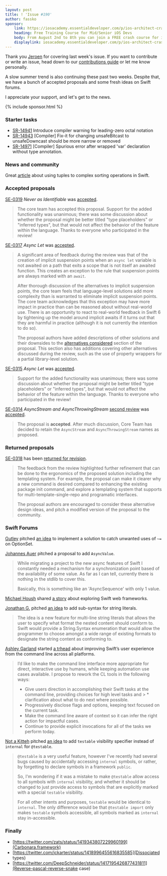 ```yaml
---
layout: post
title: ! 'Issue #190'
author: fassko
sponsor:
    link: https://iosacademy.essentialdeveloper.com/p/ios-architect-crash-course-swb2dfd/
    heading: Free Training Course for Mid/Senior iOS Devs
    body: From August 2nd to 8th you can join a FREE crash course for iOS devs who want to achieve an expert level of technical and practical skills – it's the fast track to being a complete senior developer!
    displaylink: iosacademy.essentialdeveloper.com/p/ios-architect-crash-course-swb2dfd/
---
```


Thank you [Jeroen](https://twitter.com/appforce1) for covering last week's issue. If you want to contribute or write an issue, head down to our [contributions guide](https://github.com/SwiftWeekly/.github/blob/master/CONTRIBUTING.md) or let me know personally.

A slow summer trend is also continuing these past two weeks. Despite that, we have a bunch of accepted proposals and some fresh ideas on Swift forums.

I appreciate your support, and let's get to the news.

<!--excerpt-->

{% include sponsor.html %}

### Starter tasks

* [SR-14941](https://bugs.swift.org/browse/SR-14941) Introduce compiler warning for leading-zero octal notation
* [SR-14943](https://bugs.swift.org/browse/SR-14943) [Compiler] Fix-it for changing unsafeBitcast to unsafeDowncast should be more narrow or removed
* [SR-14971](https://bugs.swift.org/browse/SR-14971) [Compiler] Spurious error after wrapped 'var' declaration without type annotation.

### News and community

Great [article](https://holyswift.app/using-tuples-to-complex-sorting-operations-in-swift) about using tuples to complex sorting operations in Swift.

### Accepted proposals

[SE-0319](https://github.com/apple/swift-evolution/blob/main/proposals/0319-never-identifiable.md) *Never as Identifiable* was [accepted](https://forums.swift.org/t/accepted-se-0319-never-as-identifiable/50473).

>  The core team has accepted this proposal. Support for the added functionality was unanimous; there was some discussion about whether the proposal might be better titled "type placeholders" or "inferred types", but that would not affect the behavior of the feature within the language. Thanks to everyone who participated in the review!

[SE-0317](https://forums.swift.org/t/se-0317-async-let/) *Async Let* was [accepted](https://forums.swift.org/t/accepted-se-0317-async-let/50695).

> A significant area of feedback during the review was that of the creation of implicit suspension points when an `async let` variable is not awaited on a path that exits a scope that is not itself an awaited function. This creates an exception to the rule that suspension points are always marked with an `await`.
>
> After thorough discussion of the alternatives to implicit suspension points, the core team feels that language-level solutions add more complexity than is warranted to eliminate implicit suspension points.  
The core team acknowledges that this exception may have more impact in practice than can be reasoned about without real-world use. There is an opportunity to react to real-world feedback in Swift 6 by tightening up the model around implicit awaits if it turns out that they are harmful in practice (although it is not currently the intention to do so).
>
> The proposal authors have added descriptions of other solutions and their downsides to the [alternatives considered](https://github.com/apple/swift-evolution/blob/main/proposals/0317-async-let.md#requiring-an-awaiton-any-execution-path-that-waits-for-an-async-let) section of the proposal. This section also has additions covering other alternatives discussed during the review, such as the use of property wrappers for a partial library-level solution.

[SE-0315](https://forums.swift.org/t/se-0315-placeholder-types/49801) *Async Let* was [accepted](https://forums.swift.org/t/accepted-se-0315-placeholder-types/50671).

> Support for the added functionality was unanimous; there was some discussion about whether the proposal might be better titled "type placeholders" or "inferred types", but that would not affect the behavior of the feature within the language. Thanks to everyone who participated in the review!

[SE-0314](https://github.com/apple/swift-evolution/blob/main/proposals/0314-async-stream.md) *AsyncStream and AsyncThrowingStream* [second review](https://forums.swift.org/t/se-0314-second-review-asyncstream-and-asyncthrowingstream/49803) was [accepted](https://forums.swift.org/t/accepted-se-0314-asyncstream-and-asyncthrowingstream/50699).

> The proposal is **accepted**. After much discussion, Core Team has decided to retain the `AsyncStream` and `AsyncThrowingStream` names as proposed.

### Returned proposals

[SE-0318](https://forums.swift.org/t/se-0318-package-creation/) has been [returned for revision](https://forums.swift.org/t/returned-for-revision-se-0318-package-creation/50474).

> The feedback from the review highlighted further refinement that can be done to the ergonomics of the proposed solution including the templating system. For example, the proposal can make it clearer why a new command is desired compared to enhancing the existing package init command, and explore a templating system that supports for multi-template-single-repo and programatic interfaces.
> 
> The proposal authors are encouraged to consider these alternative design ideas, and pitch a modified version of the proposal to the community.

### Swift Forums

[Gutley](https://forums.swift.org/u/gutley) pitched [an idea](https://forums.swift.org/t/catching-unwanted-uses-of-on-optionset/50566) to implement a solution to catch unwanted uses of `~=` on OptionSet.

[Johannes Auer](https://forums.swift.org/t/pre-pitch-asyncvalue/50590) pitched a proposal to add `AsyncValue`.

> While migrating a project to the new async features of Swift I constantly needed a mechanism for a synchronization point based of the availability of some value. As far as I can tell, currently there is nothing in the stdlib to cover this.
>
> Basically, this is something like an 'AsyncSequence' with only 1 value.

[Michael Housh](https://forums.swift.org/u/m-housh) shared [a story](https://forums.swift.org/t/exploring-the-swift-web-framework/50652) about exploring Swift web frameworks.

[Jonathan G.](https://forums.swift.org/u/1oo7) pitched [an idea](https://forums.swift.org/t/sub-syntax-for-string-literals/50678) to add sub-syntax for string literals.

> The idea is a new feature for multi-line string literals that allows the user to specify what format the nested content should conform to. Swift would provide a String.Syntax enumeration that would allow the programmer to choose amongst a wide range of existing formats to designate the string content as conforming to.

[Ashley Garland](https://forums.swift.org/u/bitjammer) started [a trhead](https://forums.swift.org/t/command-line-ux-enhancements-for-swift/50670) about improving Swift’s user experience from the command line across all platforms.

> I’d like to make the command line interface more appropriate for direct, interactive use by humans, while keeping automation use cases available. I propose to rework the CL tools in the following ways:
>
> * Give users direction in accomplishing their Swift tasks at the command line, providing choices for high level tasks and > * clarification about what to do next where possible.
> * Progressively disclose flags and options, keeping text focused on the current task.
> * Make the command line aware of context so it can infer the right action for impactful cases.
> * Continue to provide explicit invocations for all of the tasks we perform today.

[Not a Kitteh](https://forums.swift.org/u/uliwitness) pitched [an idea](https://forums.swift.org/t/pre-pitch-testable-visibility-specifier-instead-of-internal-for-testable/50718) to add `testable` visibility specifier instead of `internal` for `@testable`.

> `@testable` is a very useful feature, however I've recently had several bugs caused by accidentally accessing `internal` symbols, or rather, by forgetting to declare symbols in a framework `public`.
>
> So, I'm wondering if it was a mistake to make `@testable` allow access to all symbols with `internal` visibility, and whether it should be changed to just provide access to symbols that are explicitly marked with a special `testable` visibility.
> 
> For all other intents and purposes, `testable` would be identical to `internal`. The only difference would be that `@testable import` only makes `testable` symbols accessible, all symbols marked as `internal` stay in-accessible.

### Finally

* [https://twitter.com/zats/status/1419343807229960199](Carbonara.framework)
* [https://twitter.com/jckarter/status/1418996455616835585](Dissociated types)
* [https://twitter.com/DeepSchneider/status/1417195426877431811](Reverse-pascal-reverse-snake case)
